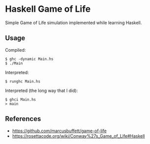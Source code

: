 Haskell Game of Life
====================

Simple Game of Life simulation implemented while learning Haskell.

Usage
-----
Compiled:

    $ ghc -dynamic Main.hs
    $ ./Main

Interpreted:

    $ runghc Main.hs

Interpreted (the long way that I did):

    $ ghci Main.hs
    > main

References
----------
- https://github.com/marcusbuffett/game-of-life
- https://rosettacode.org/wiki/Conway%27s_Game_of_Life#Haskell
